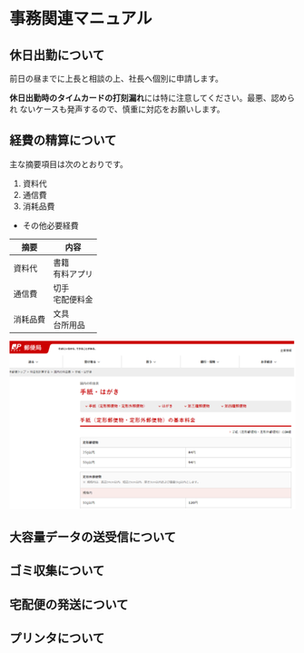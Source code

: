 # 事務関連マニュアル
## 休日出勤について
前日の昼までに上長と相談の上、社長へ個別に申請します。

**休日出勤時のタイムカードの打刻漏れ**には特に注意してください。最悪、認められ
ないケースも発声するので、慎重に対応をお願いします。

## 経費の精算について
主な摘要項目は次のとおりです。
1.  資料代
2.  通信費
3. 消耗品費
- その他必要経費

|摘要  |内容
|--|--
|資料代  |書籍<br>有料アプリ
|通信費  |切手<br>宅配便料金
|消耗品費  |文具<br>台所用品

![切手代](img/one_price.png)

## 大容量データの送受信について
## ゴミ収集について
## 宅配便の発送について
## プリンタについて